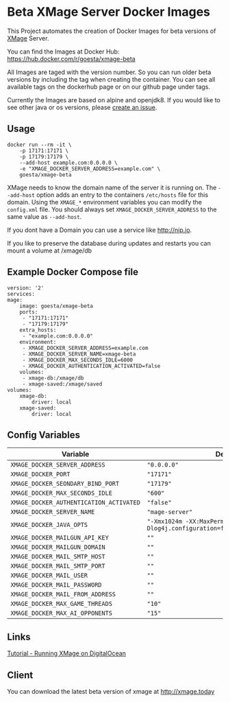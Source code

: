 # Beta XMage Server Docker Images

This Project automates the creation of Docker Images for beta versions of [XMage](https://github.com/magefree/mage) Server.

You can find the Images at Docker Hub: https://hub.docker.com/r/goesta/xmage-beta

All Images are taged with the version number. So you can run older beta versions by including the tag when creating the container. You can see all available tags on the dockerhub page or on our github page under tags.

Currently the Images are based on alpine and openjdk8. If you would like to see other java or os versions, please [create an issue](https://github.com/mage-docker/xmage-beta-docker/issues).

## Usage
    docker run --rm -it \
        -p 17171:17171 \
        -p 17179:17179 \
        --add-host example.com:0.0.0.0 \
        -e "XMAGE_DOCKER_SERVER_ADDRESS=example.com" \
        goesta/xmage-beta


XMage needs to know the domain name of the server it is running on. The `--add-host` option adds an entry to the containers `/etc/hosts` file for this domain. 
Using the `XMAGE_*` environment variables you can modify the `config.xml` file.
You should always set `XMAGE_DOCKER_SERVER_ADDRESS` to the same value as `--add-host`.

If you dont have a Domain you can use a service like http://nip.io.

If you like to preserve the database during updates and restarts you can mount a volume at /xmage/db


## Example Docker Compose file

    version: '2'
    services:
    mage:
        image: goesta/xmage-beta
        ports:
         - "17171:17171"
         - "17179:17179"
        extra_hosts:
         - "example.com:0.0.0.0"
        environment:
         - XMAGE_DOCKER_SERVER_ADDRESS=example.com
         - XMAGE_DOCKER_SERVER_NAME=xmage-beta
         - XMAGE_DOCKER_MAX_SECONDS_IDLE=6000
         - XMAGE_DOCKER_AUTHENTICATION_ACTIVATED=false
        volumes:
         - xmage-db:/xmage/db
         - xmage-saved:/xmage/saved
    volumes:
        xmage-db:
            driver: local
        xmage-saved:
            driver: local

## Config Variables

| Variable                                | Default Value   |
| --------------------------------------- | --------------- |
| `XMAGE_DOCKER_SERVER_ADDRESS`           |`"0.0.0.0"`      |
| `XMAGE_DOCKER_PORT`                     | `"17171"`       |
| `XMAGE_DOCKER_SEONDARY_BIND_PORT`       | `"17179"`       |
| `XMAGE_DOCKER_MAX_SECONDS_IDLE`         | `"600"`         |
| `XMAGE_DOCKER_AUTHENTICATION_ACTIVATED` | `"false"`       |
| `XMAGE_DOCKER_SERVER_NAME`              | `"mage-server"` |
| `XMAGE_DOCKER_JAVA_OPTS`                | `"-Xmx1024m -XX:MaxPermSize=384m -Dlog4j.configuration=file:./config/log4j.properties"` |
|  `XMAGE_DOCKER_MAILGUN_API_KEY`         | `""`            |
|  `XMAGE_DOCKER_MAILGUN_DOMAIN`          | `""`            |
|  `XMAGE_DOCKER_MAIL_SMTP_HOST`          | `""`            |
|  `XMAGE_DOCKER_MAIL_SMTP_PORT`          | `""`            |
|  `XMAGE_DOCKER_MAIL_USER`               | `""`            |
|  `XMAGE_DOCKER_MAIL_PASSWORD`           | `""`            |
|  `XMAGE_DOCKER_MAIL_FROM_ADDRESS`       | `""`            |
|  `XMAGE_DOCKER_MAX_GAME_THREADS`        | `"10"`          |
|  `XMAGE_DOCKER_MAX_AI_OPPONENTS`        | `"15"`          |

## Links

[Tutorial - Running XMage on DigitalOcean](https://github.com/goesta/docker-xmage-alpine/wiki/DigitalOcean-Tutorial)

## Client

You can download the latest beta version of xmage at http://xmage.today
